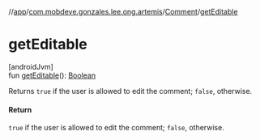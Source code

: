 //[app](../../../index.md)/[com.mobdeve.gonzales.lee.ong.artemis](../index.md)/[Comment](index.md)/[getEditable](get-editable.md)

# getEditable

[androidJvm]\
fun [getEditable](get-editable.md)(): [Boolean](https://kotlinlang.org/api/latest/jvm/stdlib/kotlin/-boolean/index.html)

Returns <code>true</code> if the user is allowed to edit the comment; <code>false</code>, otherwise.

#### Return

<code>true</code> if the user is allowed to edit the comment; <code>false</code>, otherwise.

